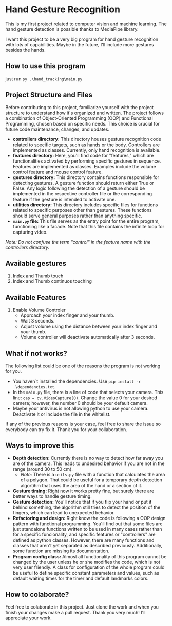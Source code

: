 # Hand Gesture Recognition

This is my first project related to computer vision and machine learning. The hand gesture detection is possible thanks to MediaPipe library.

I want this project to be a very big program for hand gesture recognition with lots of capabilities. Maybe in the future, I'll include more gestures besides the hands.

## How to use this program

just run `py .\hand_tracking\main.py`

## Project Structure and Files

Before contributing to this project, familiarize yourself with the project structure to understand how it's organized and written. The project follows a combination of Object-Oriented Programming (OOP) and Functional Programming, chosen based on specific needs. This choice is crucial for future code maintenance, changes, and updates.

- **controllers directory:** This directory houses gesture recognition code related to specific targets, such as hands or the body. Controllers are implemented as classes. Currently, only hand recognition is available.
- **features directory:** Here, you'll find code for "features," which are functionalities activated by performing specific gestures in sequence. Features are implemented as classes. Examples include the volume control feature and mouse control feature.
- **gestures directory:** This directory contains functions responsible for detecting gestures. A gesture function should return either True or False. Any logic following the detection of a gesture should be implemented in the respective controller file or the corresponding feature if the gesture is intended to activate one.
- **utilities directory:** This directory includes specific files for functions related to specific purposes other than gestures. These functions should serve general purposes rather than anything specific.
- **```main.py``` file:** This file serves as the entry point for the entire program, functioning like a facade. Note that this file contains the infinite loop for capturing video.

*Note: Do not confuse the term "control" in the feature name with the controllers directory.*

## Available gestures

1. Index and Thumb touch
2. Index and Thumb continuos touching

## Available Features

1. Enable Volume Controler
    - Approach your index finger and your thumb.
    - Wait 3 seconds.
    - Adjust volume using the distance between your index finger and your thumb.
    - Volume controller will deactivate automatically after 3 seconds.

## What if not works?

The following list could be one of the reasons the program is not working for you.

- You haven´t installed the dependencies. Use `pip install -r .\dependencies.txt`.
- In the `main.py` file, there is a line of code that selects your camera. This line: `cap = cv.VideoCapture(0)`. Change the value 0 for your desired camera; however, the number 0 should be your default camera.
- Maybe your antivirus is not allowing python to use your camera. Deactivate it or include the file in the whitelist.

If any of the previous reasons is your case, feel free to share the issue so everybody can try fix it. Thank you for your collaboration.

## Ways to improve this

- **Depth detection:** Currently there is no way to detect how far away you are of the camera. This leads to undesired behavior if you are not in the range (around 30 to 50 cm).
  - *Note:* There is a `utils.py` file with a function that calculates the area of a polygon. That could be useful for a temporary depth detection algortihm that uses the area of the hand or a section of it.
- **Gesture timing:** Right now it works pretty fine, but surely there are better ways to handle gesture timing.
- **Gesture detection:** You'll notice that if you flip your hand or put it behind something, the algorithm still tries to detect the position of the fingers, which can lead to unexpected behavior.
- **Refactoring and design:** Right know the code is following a OOP design pattern with functional programming. You'll find out that some files are just standalone functions written to be used in many cases rather than for a specific funcionality, and specific features or "controllers" are defined as python classes. However, there are many functions and classes that aren't yet separated as described previously. Additionally, some function are missing its documentation.
- **Program config class:** Almost all functionality of this program cannot be changed by the user unless he or she modifies the code, which is not very user friendly. A class for configuration of the whole program could be useful to define specific constant parameters and values, such as default waiting times for the timer and default landmarks colors.

## How to colaborate?

Feel free to colaborate in this project. Just clone the work and when you finish your changes make a pull request. Thank you very much! I'll appreciate your work.
